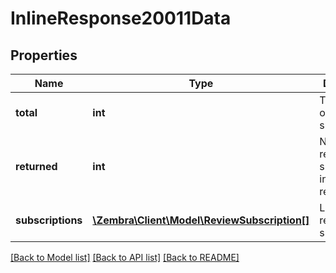 # InlineResponse20011Data

## Properties
Name | Type | Description | Notes
------------ | ------------- | ------------- | -------------
**total** | **int** | Total number of subscriptions | [optional] 
**returned** | **int** | Number of returned subscriptions in the response | [optional] 
**subscriptions** | [**\Zembra\Client\Model\ReviewSubscription[]**](ReviewSubscription.md) | List of returned subscriptions | [optional] 

[[Back to Model list]](../../README.md#documentation-for-models) [[Back to API list]](../../README.md#documentation-for-api-endpoints) [[Back to README]](../../README.md)

